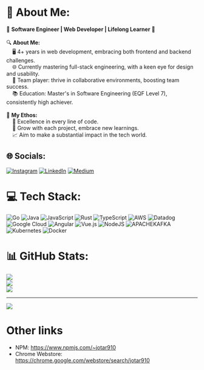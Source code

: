 # 💫 About Me:
🚀 **Software Engineer | Web Developer | Lifelong Learner** 🚀<br><br>🔍 **About Me:**<br>&nbsp;&nbsp;&nbsp;&nbsp;🖥️ 4+ years in web development, embracing both frontend and backend challenges.<br>&nbsp;&nbsp;&nbsp;&nbsp;🌐 Currently mastering full-stack engineering, with a keen eye for design and usability.<br>&nbsp;&nbsp;&nbsp;&nbsp;👥 Team player: thrive in collaborative environments, boosting team success.<br>&nbsp;&nbsp;&nbsp;&nbsp;📚 Education: Master's in Software Engineering (EQF Level 7), consistently high achiever.<br><br>🌟 **My Ethos:**<br>&nbsp;&nbsp;&nbsp;&nbsp;🎯 Excellence in every line of code.<br>&nbsp;&nbsp;&nbsp;&nbsp;🌱 Grow with each project, embrace new learnings.<br>&nbsp;&nbsp;&nbsp;&nbsp;📈 Aim to make a substantial impact in the tech world.


## 🌐 Socials:
[![Instagram](https://img.shields.io/badge/Instagram-%23E4405F.svg?logo=Instagram&logoColor=white)](https://instagram.com/https://www.instagram.com/joaop_r98/) [![LinkedIn](https://img.shields.io/badge/LinkedIn-%230077B5.svg?logo=linkedin&logoColor=white)](https://linkedin.com/in/https://www.linkedin.com/in/joaor-dev/) [![Medium](https://img.shields.io/badge/Medium-12100E?logo=medium&logoColor=white)](https://medium.com/@https://medium.com/@jotar910) 

# 💻 Tech Stack:
![Go](https://img.shields.io/badge/go-%2300ADD8.svg?style=for-the-badge&logo=go&logoColor=white) ![Java](https://img.shields.io/badge/java-%23ED8B00.svg?style=for-the-badge&logo=openjdk&logoColor=white) ![JavaScript](https://img.shields.io/badge/javascript-%23323330.svg?style=for-the-badge&logo=javascript&logoColor=%23F7DF1E) ![Rust](https://img.shields.io/badge/rust-%23000000.svg?style=for-the-badge&logo=rust&logoColor=white) ![TypeScript](https://img.shields.io/badge/typescript-%23007ACC.svg?style=for-the-badge&logo=typescript&logoColor=white) ![AWS](https://img.shields.io/badge/AWS-%23FF9900.svg?style=for-the-badge&logo=amazon-aws&logoColor=white) ![Datadog](https://img.shields.io/badge/datadog-%23632CA6.svg?style=for-the-badge&logo=datadog&logoColor=white) ![Google Cloud](https://img.shields.io/badge/GoogleCloud-%234285F4.svg?style=for-the-badge&logo=google-cloud&logoColor=white) ![Angular](https://img.shields.io/badge/angular-%23DD0031.svg?style=for-the-badge&logo=angular&logoColor=white) ![Vue.js](https://img.shields.io/badge/vue.js-%2335495e.svg?style=for-the-badge&logo=vuedotjs&logoColor=%234FC08D) ![NodeJS](https://img.shields.io/badge/node.js-6DA55F?style=for-the-badge&logo=node.js&logoColor=white) ![APACHEKAFKA](https://img.shields.io/badge/apachekafka-231F20.svg?style=for-the-badge&logo=apachekafka&logoColor=white&color=%23231F20) ![Kubernetes](https://img.shields.io/badge/kubernetes-%23326ce5.svg?style=for-the-badge&logo=kubernetes&logoColor=white) ![Docker](https://img.shields.io/badge/docker-%230db7ed.svg?style=for-the-badge&logo=docker&logoColor=white)
# 📊 GitHub Stats:
![](https://github-readme-stats.vercel.app/api?username=jotar910&theme=dark&hide_border=true&include_all_commits=true&count_private=true)<br/>
![](https://github-readme-streak-stats.herokuapp.com/?user=jotar910&theme=dark&hide_border=true)<br/>
![](https://github-readme-stats.vercel.app/api/top-langs/?username=jotar910&theme=dark&hide_border=true&include_all_commits=true&count_private=true&layout=compact)

---
[![](https://visitcount.itsvg.in/api?id=jotar910&icon=0&color=0)](https://visitcount.itsvg.in)

# Other links
- NPM: https://www.npmjs.com/~jotar910
- Chrome Webstore: https://chrome.google.com/webstore/search/jotar910
